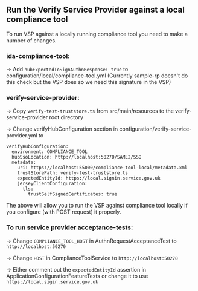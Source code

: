 ## Run the Verify Service Provider against a local compliance tool

To run VSP against a locally running compliance tool you need to make a number of changes.

### ida-compliance-tool:
-> Add `hubExpectedToSignAuthnResponse: true` to configuration/local/compliance-tool.yml
(Currently sample-rp doesn't do this check but the VSP does so we need this signature in the VSP)

### verify-service-provider:
-> Copy `verify-test-truststore.ts` from src/main/resources to the verify-service-provider root directory

-> Change verifyHubConfiguration section in configuration/verify-service-provider.yml to
```
verifyHubConfiguration:
  environment: COMPLIANCE_TOOL
  hubSsoLocation: http://localhost:50270/SAML2/SSO
  metadata:
    uri: https://localhost:55000/compliance-tool-local/metadata.xml
    trustStorePath: verify-test-truststore.ts
    expectedEntityId: https://local.signin.service.gov.uk
    jerseyClientConfiguration:
      tls:
        trustSelfSignedCertificates: true
```
The above will allow you to run the VSP against compliance tool locally if you configure (with POST request) it properly.

### To run service provider acceptance-tests:
-> Change `COMPLIANCE_TOOL_HOST` in AuthnRequestAcceptanceTest to `http://localhost:50270`

-> Change `HOST` in ComplianceToolService to `http://localhost:50270`

-> Either comment out the ```expectedEntityId``` assertion in ApplicationConfigurationFeatureTests or change it to use `https://local.sigin.service.gov.uk`